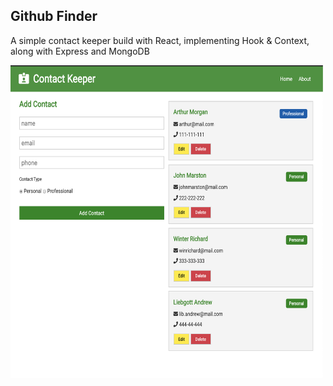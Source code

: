 ## Github Finder

A simple contact keeper build with React, implementing Hook & Context, along with Express and MongoDB

<img src="img_001.png" height="500" width="500">

